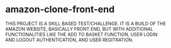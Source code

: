 # amazon-clone-front-end

THIS PROJECT IS A SKILL BASED TEST/CHALLENGE. IT IS A BUILD OF THE AMAZON WEBSITE, BASICALLY FRONT END, BUT WITH ADDITIONAL FUNCTIONALITIES LIKE THE ADD TO BASKET FUNCTION, USER LOGIN AND LOGOUT AUTHENTICATION, AND USER REGITRATION.
